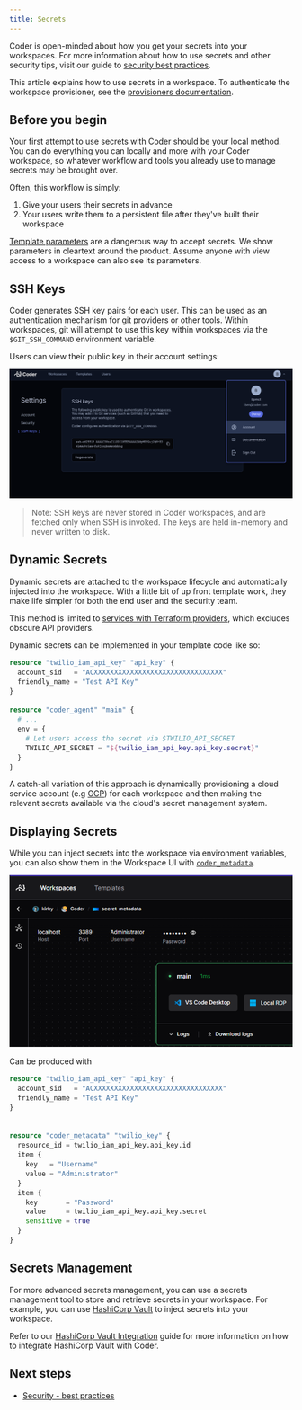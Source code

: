 ```yaml
---
title: Secrets
---
```


Coder is open-minded about how you get your secrets into your workspaces. For
more information about how to use secrets and other security tips, visit our
guide to
[security best practices](../../tutorials/best-practices/security-best-practices.md#secrets).

This article explains how to use secrets in a workspace. To authenticate the
workspace provisioner, see the
<a href="../provisioners.md#authentication">provisioners documentation</a>.

## Before you begin

Your first attempt to use secrets with Coder should be your local method. You
can do everything you can locally and more with your Coder workspace, so
whatever workflow and tools you already use to manage secrets may be brought
over.

Often, this workflow is simply:

1. Give your users their secrets in advance
1. Your users write them to a persistent file after they've built their
   workspace

[Template parameters](../templates/extending-templates/parameters.md) are a
dangerous way to accept secrets. We show parameters in cleartext around the
product. Assume anyone with view access to a workspace can also see its
parameters.

## SSH Keys

Coder generates SSH key pairs for each user. This can be used as an
authentication mechanism for git providers or other tools. Within workspaces,
git will attempt to use this key within workspaces via the `$GIT_SSH_COMMAND`
environment variable.

Users can view their public key in their account settings:

![SSH keys in account settings](../../images/ssh-keys.png)

> Note: SSH keys are never stored in Coder workspaces, and are fetched only when
> SSH is invoked. The keys are held in-memory and never written to disk.

## Dynamic Secrets

Dynamic secrets are attached to the workspace lifecycle and automatically
injected into the workspace. With a little bit of up front template work, they
make life simpler for both the end user and the security team.

This method is limited to
[services with Terraform providers](https://registry.terraform.io/browse/providers),
which excludes obscure API providers.

Dynamic secrets can be implemented in your template code like so:

```tf
resource "twilio_iam_api_key" "api_key" {
  account_sid   = "ACXXXXXXXXXXXXXXXXXXXXXXXXXXXXXXXX"
  friendly_name = "Test API Key"
}

resource "coder_agent" "main" {
  # ...
  env = {
    # Let users access the secret via $TWILIO_API_SECRET
    TWILIO_API_SECRET = "${twilio_iam_api_key.api_key.secret}"
  }
}
```

A catch-all variation of this approach is dynamically provisioning a cloud
service account (e.g
[GCP](https://registry.terraform.io/providers/hashicorp/google/latest/docs/resources/google_service_account_key#private_key))
for each workspace and then making the relevant secrets available via the
cloud's secret management system.

## Displaying Secrets

While you can inject secrets into the workspace via environment variables, you
can also show them in the Workspace UI with
[`coder_metadata`](https://registry.terraform.io/providers/coder/coder/latest/docs/resources/metadata).

![Secrets UI](../../images/admin/secret-metadata.PNG)

Can be produced with

```tf
resource "twilio_iam_api_key" "api_key" {
  account_sid   = "ACXXXXXXXXXXXXXXXXXXXXXXXXXXXXXXXX"
  friendly_name = "Test API Key"
}


resource "coder_metadata" "twilio_key" {
  resource_id = twilio_iam_api_key.api_key.id
  item {
    key   = "Username"
    value = "Administrator"
  }
  item {
    key       = "Password"
    value     = twilio_iam_api_key.api_key.secret
    sensitive = true
  }
}
```

## Secrets Management

For more advanced secrets management, you can use a secrets management tool to
store and retrieve secrets in your workspace. For example, you can use
[HashiCorp Vault](https://www.vaultproject.io/) to inject secrets into your
workspace.

Refer to our [HashiCorp Vault Integration](../integrations/vault.md) guide for
more information on how to integrate HashiCorp Vault with Coder.

## Next steps

- [Security - best practices](../../tutorials/best-practices/security-best-practices.md)
